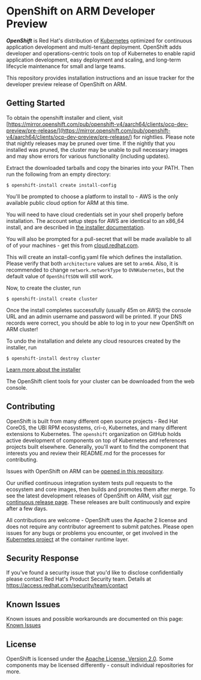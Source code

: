 OpenShift on ARM Developer Preview
==================================

***OpenShift*** is Red Hat's distribution of [Kubernetes](https://kubernetes.io) optimized for continuous application development and multi-tenant deployment. OpenShift adds developer and operations-centric tools on top of Kubernetes to enable rapid application development, easy deployment and scaling, and long-term lifecycle maintenance for small and large teams.

This repository provides installation instructions and an issue tracker for the developer preview release of OpenShift on ARM.


Getting Started
---------------

To obtain the openshift installer and client, visit [https://mirror.openshift.com/pub/openshift-v4/aarch64/clients/ocp-dev-preview/pre-release/](https://mirror.openshift.com/pub/openshift-v4/aarch64/clients/ocp-dev-preview/pre-release/) for nightlies. Please note that nightly releases may be pruned over time. If the nightly that you installed was pruned, the cluster may be unable to pull necessary images and may show errors for various functionality (including updates).

Extract the downloaded tarballs and copy the binaries into your PATH. Then run the following from an empty directory:

```
$ openshift-install create install-config
```

You'll be prompted to choose a platform to install to - AWS is the only available public cloud option for ARM at this time.

You will need to have cloud credentials set in your shell properly before installation.  The account setup steps for AWS are identical to an x86_64 install, and are described in [the installer documentation](https://github.com/openshift/installer/tree/master/docs/user/aws#readme).

You will also be prompted for a pull-secret that will be made available to all of of your machines - get this from [cloud.redhat.com](https://cloud.redhat.com/openshift/install/pre-release).

This will create an install-config.yaml file which defines the installation.  Please verify that both `architecture` values are set to `arm64`.  Also, it is recommended to change `network.networkType` to `OVNKubernetes`, but the default value of `OpenShiftSDN` will still work.

Now, to create the cluster, run

```
$ openshift-install create cluster
```

Once the install completes successfully (usually 45m on AWS) the console URL and an admin username and password will be printed. If your DNS records were correct, you should be able to log in to your new OpenShift on ARM cluster!

To undo the installation and delete any cloud resources created by the installer, run

```
$ openshift-install destroy cluster
```

[Learn more about the installer](https://github.com/openshift/installer/blob/master/docs/user/overview.md)

The OpenShift client tools for your cluster can be downloaded from the web console.


Contributing
------------

OpenShift is built from many different open source projects - Red Hat CoreOS, the UBI RPM ecosystems, cri-o, Kubernetes, and many different extensions to Kubernetes. The `openshift` organization on GitHub holds active development of components on top of Kubernetes and references projects built elsewhere. Generally, you'll want to find the component that interests you and review their README.md for the processes for contributing.

Issues with OpenShift on ARM can be [opened in this repository](https://github.com/openshift/ocp-on-arm/issues).

Our unified continuous integration system tests pull requests to the ecosystem and core images, then builds and promotes them after merge. To see the latest development releases of OpenShift on ARM, visit [our continuous release page](https://arm64.ocp.releases.ci.openshift.org/). These releases are built continuously and expire after a few days.

All contributions are welcome - OpenShift uses the Apache 2 license and does not require any contributor agreement to submit patches.  Please open issues for any bugs or problems you encounter, or get involved in the [Kubernetes project](https://github.com/kubernetes/kubernetes) at the container runtime layer.


Security Response
-----------------
If you've found a security issue that you'd like to disclose confidentially
please contact Red Hat's Product Security team. Details at
https://access.redhat.com/security/team/contact


Known Issues
------------
Known issues and possible workarounds are documented on this page:
[Known Issues](./KNOWN_ISSUES.md)


License
-------
OpenShift is licensed under the [Apache License, Version 2.0](http://www.apache.org/licenses/). Some components may be licensed differently - consult individual repositories for more.
